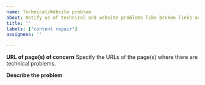 ```yaml
---
name: Technical/Website problem
about: Notify us of technical and website problems like broken links and the like
title: ''
labels: ["content repair"]
assignees: ''

---
```


**URL of page(s) of concern**
Specify the URLs of the page(s) where there are technical problems.

**Describe the problem**
